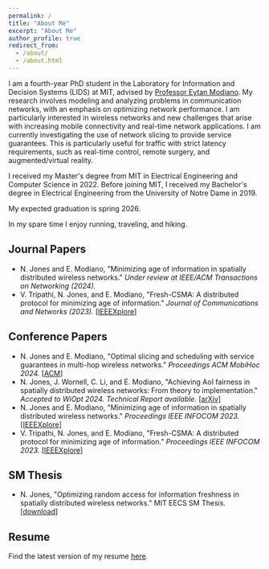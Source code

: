 ```yaml
---
permalink: /
title: "About Me"
excerpt: "About Me"
author_profile: true
redirect_from: 
  - /about/
  - /about.html
---
```

I am a fourth-year PhD student in the Laboratory for Information and Decision Systems (LIDS) at MIT, advised by [Professor Eytan Modiano](https://modiano.mit.edu/). My research involves modeling and analyzing problems in communication networks, with an emphasis on optimizing network performance. I am particularly interested in wireless networks and new challenges that arise with increasing mobile connectivity and real-time network applications. I am currently investigating the use of network slicing to provide service guarantees. This is particularly useful for traffic with strict latency requirements, such as real-time control, remote surgery, and augmented/virtual reality.

I received my Master's degree from MIT in Electrical Engineering and Computer Science in 2022. Before joining MIT, I received my Bachelor's degree in Electrical Engineering from the University of Notre Dame in 2019.

My expected graduation is spring 2026.

In my spare time I enjoy running, traveling, and hiking.


## Journal Papers

  * N. Jones and E. Modiano, "Minimizing age of information in spatially distributed wireless networks." _Under review at IEEE/ACM Transactions on Networking (2024)._
  * V. Tripathi, N. Jones, and E. Modiano, "Fresh-CSMA: A distributed protocol for minimizing age of information." _Journal of Communications and Networks (2023)._ \[[IEEEXplore](https://ieeexplore.ieee.org/document/10323421)\]

## Conference Papers

  * N. Jones and E. Modiano, "Optimal slicing and scheduling with service guarantees in multi-hop wireless networks." _Proceedings ACM MobiHoc 2024._ \[[ACM](https://dl.acm.org/doi/10.1145/3641512.3686385)\]
  * N. Jones, J. Wornell, C. Li, and E. Modiano, "Achieving AoI fairness in spatially distributed wireless networks: From theory to implementation." _Accepted to WiOpt 2024. Technical Report available._ \[[arXiv](https://arxiv.org/abs/2408.16120)\]
  * N. Jones and E. Modiano, "Minimizing age of information in spatially distributed wireless networks." _Proceedings IEEE INFOCOM 2023._ \[[IEEEXplore](https://ieeexplore.ieee.org/document/10229041)\]
  * V. Tripathi, N. Jones, and E. Modiano, "Fresh-CSMA: A distributed protocol for minimizing age of information." _Proceedings IEEE INFOCOM 2023._ \[[IEEEXplore](https://ieeexplore.ieee.org/document/10228917)\]

<!-- ## Preprints

  * N. Jones and E. Modiano, "Optimal Slicing and Scheduling with Service Guarantees in Multi-Hop Wireless Networks". _Preprint available (2024)._ \[[arXiv](https://arxiv.org/abs/2404.08637)\] -->

## SM Thesis

  * N. Jones, "Optimizing random access for information freshness in spatially distributed wireless networks." MIT EECS SM Thesis. \[[download](https://njonesnd19.github.io/files/sm_thesis.pdf)\]


## Resume

Find the latest version of my resume [here](https://njonesnd19.github.io/files/resume.pdf).

